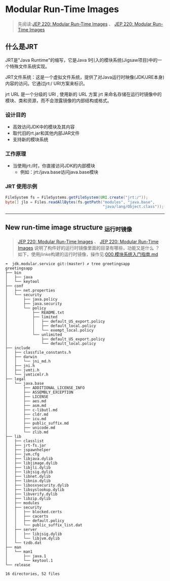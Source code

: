 # Modular Run-Time Images
> 先阅读:[JEP 220: Modular Run-Time Images](./999.REFS/JEP%20220_%20Modular%20Run-Time%20Images.pdf) 、 [JEP 220: Modular Run-Time Images](./999.REFS/JEP%20220：模块化运行时映像%20---%20JEP%20220_%20Modular%20Run-Time%20Images.pdf) 

## 什么是JRT
JRT是"Java Runtime"的缩写，它是Java 9引入的模块系统(Jigsaw项目)中的一个特殊文件系统实现。

JRT文件系统：这是一个虚拟文件系统，提供了对Java运行时映像(JDK/JRE本身)内容的访问。它通过jrt:/ URI方案来标识。

jrt URL 是一个分级的 URI , 使用新的 URL 方案 jrt 来命名存储在运行时镜像中的模块、类和资源，而不会泄露镜像的内部结构或格式。

### 设计目的
+ 高效访问JDK中的模块及其内容
+ 取代旧的rt.jar和其他内部JAR文件
+ 支持新的模块系统

### 工作原理
+ 当使用jrt:/时，你直接访问JDK的内部模块
  - 例如：jrt:/java.base访问java.base模块

### JRT 使用示例
```java
FileSystem fs = FileSystems.getFileSystem(URI.create("jrt:/"));
byte[] jlo = Files.readAllBytes(fs.getPath("modules", "java.base",
                                           "java/lang/Object.class"));
```

---

## New run-time image structure <sub>运行时镜像</sub>
> [JEP 220: Modular Run-Time Images](./999.REFS/JEP%20220_%20Modular%20Run-Time%20Images.pdf) 、 [JEP 220: Modular Run-Time Images](./999.REFS/JEP%20220：模块化运行时映像%20---%20JEP%20220_%20Modular%20Run-Time%20Images.pdf)  说明了构件好的运行时镜像里面的目录有哪些，功能又是什么 ？ 如下，使用jlinke构建的运行时镜像，操作见:[000.模块系统入门指南.md](./000.模块系统入门指南.md)
```shell
➜  jdk.modular.service git:(master) ✗ tree greetingsapp 
greetingsapp
├── bin  
│   ├── java
│   └── keytool
├── conf
│   ├── net.properties
│   └── security
│       ├── java.policy
│       ├── java.security
│       └── policy
│           ├── README.txt
│           ├── limited
│           │   ├── default_US_export.policy
│           │   ├── default_local.policy
│           │   └── exempt_local.policy
│           └── unlimited
│               ├── default_US_export.policy
│               └── default_local.policy
├── include
│   ├── classfile_constants.h
│   ├── darwin
│   │   └── jni_md.h
│   ├── jni.h
│   ├── jvmti.h
│   └── jvmticmlr.h
├── legal
│   └── java.base
│       ├── ADDITIONAL_LICENSE_INFO
│       ├── ASSEMBLY_EXCEPTION
│       ├── LICENSE
│       ├── aes.md
│       ├── asm.md
│       ├── c-libutl.md
│       ├── cldr.md
│       ├── icu.md
│       ├── public_suffix.md
│       ├── unicode.md
│       └── zlib.md
├── lib
│   ├── classlist
│   ├── jrt-fs.jar
│   ├── jspawnhelper
│   ├── jvm.cfg
│   ├── libjava.dylib
│   ├── libjimage.dylib
│   ├── libjli.dylib
│   ├── libjsig.dylib
│   ├── libnet.dylib
│   ├── libnio.dylib
│   ├── libosxsecurity.dylib
│   ├── libsyslookup.dylib
│   ├── libverify.dylib
│   ├── libzip.dylib
│   ├── modules
│   ├── security
│   │   ├── blocked.certs
│   │   ├── cacerts
│   │   ├── default.policy
│   │   └── public_suffix_list.dat
│   ├── server
│   │   ├── libjsig.dylib
│   │   └── libjvm.dylib
│   └── tzdb.dat
├── man
│   └── man1
│       ├── java.1
│       └── keytool.1
└── release

16 directories, 52 files
```